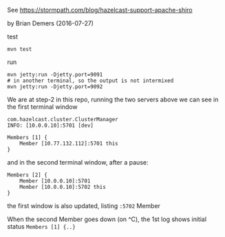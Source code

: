 See https://stormpath.com/blog/hazelcast-support-apache-shiro

by Brian Demers (2016-07-27)

test
```
mvn test
```
run
```
mvn jetty:run -Djetty.port=9091
# in another terminal, so the output is not intermixed
mvn jetty:run -Djetty.port=9092
```

We are at step-2 in this repo, running the two servers above
we can see in the first terminal window
```
com.hazelcast.cluster.ClusterManager
INFO: [10.0.0.10]:5701 [dev]

Members [1] {
	Member [10.77.132.112]:5701 this
}
```
and in the second terminal window, after a pause:
```
Members [2] {
	Member [10.0.0.10]:5701
	Member [10.0.0.10]:5702 this
}
```
the first window is also updated, listing `:5702` Member

When the second Member goes down (on ^C), the 1st log shows
initial status `Members [1] {..}`
